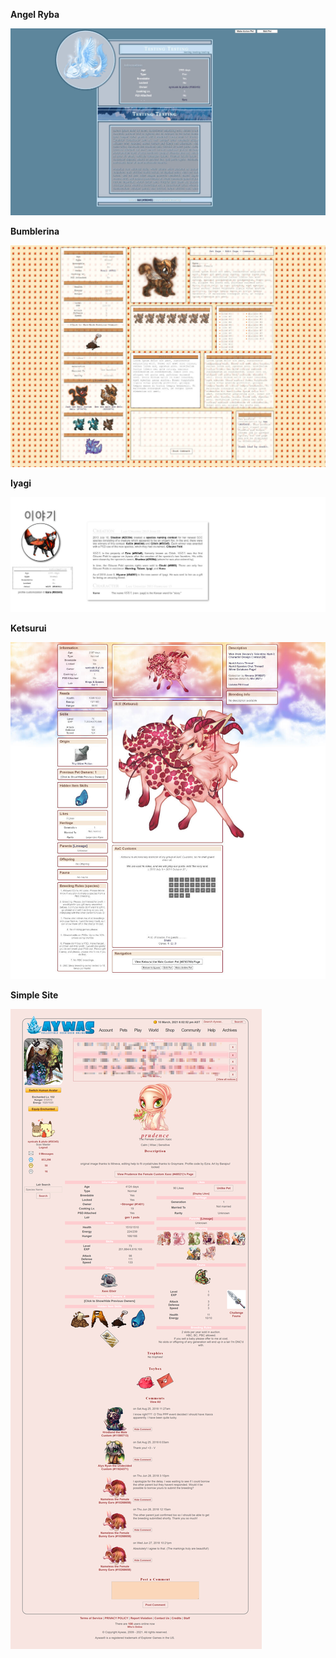 **Angel Ryba**

![angel ryba](https://raw.githubusercontent.com/50345/aywas/main/pet%20profiles/angel%20ryba/6962c414_preview.jpg)

**Bumblerina**

![bumblerina](https://raw.githubusercontent.com/50345/aywas/main/pet%20profiles/bumblerina/487a7f80_preview.jpg)

**Iyagi**

![iyagi](https://raw.githubusercontent.com/50345/aywas/main/pet%20profiles/iyagi/be5734fe.jpg)

**Ketsurui**

![ketsurui](https://raw.githubusercontent.com/50345/aywas/main/pet%20profiles/ketsurui/1a75f3b2.jpg)

**Simple Site**

![simple site](https://raw.githubusercontent.com/50345/aywas/main/pet%20profiles/simple%20site/a7a1d72_preview.png)

